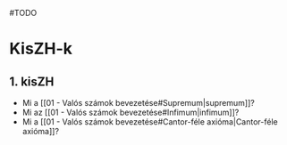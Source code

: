 #TODO 
# KisZH-k
## 1. kisZH
- Mi a [[01 - Valós számok bevezetése#Supremum|supremum]]?
- Mi az [[01 - Valós számok bevezetése#Infimum|infimum]]?
- Mi a [[01 - Valós számok bevezetése#Cantor-féle axióma|Cantor-féle axióma]]?